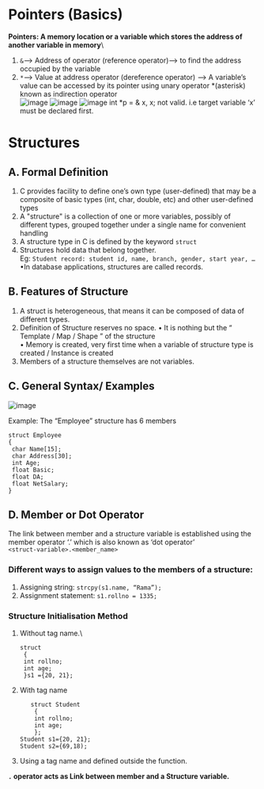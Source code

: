 # Pointers (Basics)
**Pointers: A memory location or a variable which stores the address of another variable in memory**\
1. `&`--> Address of operator (reference operator)--> to find the address occupied by the variable 
2. `*`--> Value at address operator (dereference operator) --> A variable’s value can be accessed by its pointer using unary operator *(asterisk) known as indirection operator\
![image](https://github.com/user-attachments/assets/c3b719c0-a03f-4b2c-b713-ce195d1ea40a)
![image](https://github.com/user-attachments/assets/9a9d5c89-615a-4a1c-a286-895aa936086b)
![image](https://github.com/user-attachments/assets/8b0cbc4f-101a-4409-af4b-91ada8460f92)
int *p = & x, x; not valid. i.e target variable ‘x’ must be declared first.

# Structures

## A. Formal Definition
1. C provides facility to define one’s own type (user-defined) that may be a composite of basic types (int, char, double, etc) and other user-defined types
2. A "structure" is a collection of one or more variables, possibly of different types, grouped together under a single name for convenient handling
3. A structure type in C is defined by the keyword `struct`
4. Structures hold data that belong  together.\
   Eg: `Student record: student id, name, branch, gender, start year, …`\
 •In database applications, structures are called records.

## B. Features of Structure
1. A struct is heterogeneous, that means it can be composed of data of different types.
2. Definition of Structure reserves no space.
 • It is nothing but the “ Template / Map / Shape ” of the structure\
 • Memory is created, very first time when a variable of structure type is created / Instance is created
3. Members of a structure themselves are not variables.

## C. General Syntax/ Examples
![image](https://github.com/user-attachments/assets/c2640f66-72a4-465a-83d6-69bbbee4c563)

Example: The “Employee” structure has 6 members 
```
struct Employee
{
 char Name[15];
 char Address[30];
 int Age;
 float Basic;
 float DA;
 float NetSalary;
}
```
## D. Member or Dot Operator
The link between member and a structure variable  is established using the member operator ‘.’ which is also known as ‘dot operator’\
`<struct-variable>.<member_name>`

###  Different ways to assign values to the members of a structure:
1. Assigning string: `strcpy(s1.name, “Rama”);`
2. Assignment statement: `s1.rollno = 1335;`

### Structure Initialisation Method
1. Without tag name.\
      ```
      struct
       {
       int rollno;
       int age;
       }s1 ={20, 21};
      ```
2. With tag name
   ```
      struct Student
       {
       int rollno;
       int age;
       };
   Student s1={20, 21};
   Student s2={69,18);
      ```
3. Using a tag name and defined outside the function.

**`.` operator acts as Link between member and a Structure variable.**
